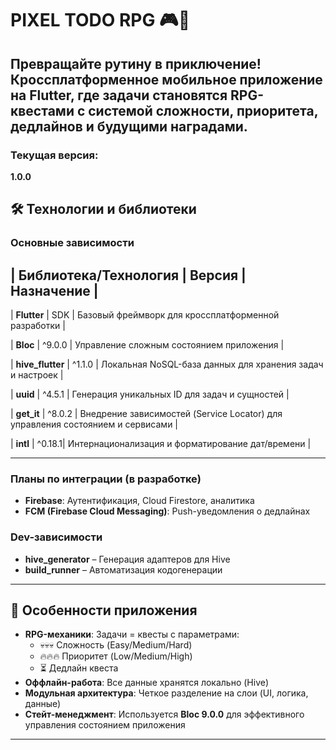 
# PIXEL TODO RPG 🎮📝  
**Превращайте рутину в приключение!**  
Кроссплатформенное мобильное приложение на Flutter, где задачи становятся RPG-квестами с системой сложности, приоритета, дедлайнов и будущими наградами.
---
### Текущая версия:
**1.0.0**
## 🛠 Технологии и библиотеки
### Основные зависимости
| Библиотека/Технология | Версия | Назначение |
---

| **Flutter**            | SDK    | Базовый фреймворк для кроссплатформенной разработки |

| **Bloc**               | ^9.0.0 | Управление сложным состоянием приложения |

| **hive_flutter**       | ^1.1.0 | Локальная NoSQL-база данных для хранения задач и настроек |

| **uuid**               | ^4.5.1 | Генерация уникальных ID для задач и сущностей |

| **get_it**             | ^8.0.2 | Внедрение зависимостей (Service Locator) для управления состоянием и сервисами |

| **intl**               | ^0.18.1| Интернационализация и форматирование дат/времени |

---
### Планы по интеграции (в разработке)
- **Firebase**: Аутентификация, Cloud Firestore, аналитика  
- **FCM (Firebase Cloud Messaging)**: Push-уведомления о дедлайнах  

### Dev-зависимости
- **hive_generator** – Генерация адаптеров для Hive  
- **build_runner** – Автоматизация кодогенерации  

---
## 🌟 Особенности приложения
- **RPG-механики**: Задачи = квесты с параметрами:
  - 💀💀💀 Сложность (Easy/Medium/Hard)  
  - 🔥🔥🔥 Приоритет (Low/Medium/High)  
  - ⏳ Дедлайн квеста
- **Оффлайн-работа**: Все данные хранятся локально (Hive)  
- **Модульная архитектура**: Четкое разделение на слои (UI, логика, данные)  
- **Стейт-менеджмент**: Используется **Bloc 9.0.0** для эффективного управления состоянием приложения  

--- 
